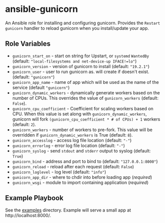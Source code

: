 # ansible-gunicorn

An Ansible role for installing and configuring gunicorn. Provides the `Restart gunicorn` handler to reload gunicorn when you install/update your app.

## Role Variables

- `gunicorn_start_on` - start on string for Upstart, or `systemd` `WantedBy` (default: `"local-filesystems and net-device-up IFACE!=lo"`)
- `gunicorn_version` - version of gunicorn to install (default: `"19.2.1"`)
- `gunicorn_user` - user to run gunicorn as. will create if doesn't exist. (default: `"gunicorn"`)
- `gunicorn_app_name` - name of app which will be used as the name of the service (default `"gunicorn"`)
- `gunicorn_dynamic_workers` - dynamically generate workers based on the number of CPUs. This overrides the value of `gunicorn_workers` (default: `False`).
- `gunicorn_cpu_coefficient` - Coefficient for scaling workers based on CPU. When this value is set along with `gunicorn_dynamic_workers`, gunicorn will fork `(gunicorn_cpu_coefficient * # of CPUs) + 1` workers (default: `2`).
- `gunicorn_workers` - number of workers to pre-fork. This value will be overridden if `gunicorn_dynamic_workers` is True (default: `8`).
- `gunicorn_accesslog` - access log file location (default: `"-"`)
- `gunicorn_errorlog` - error log file location (default: `"-"`)
- `gunicorn_syslog` - send `stdout` and `stderr` output to syslog (default: `True`)
- `gunicorn_bind` - address and port to bind to (default: `"127.0.0.1:8000"`)
- `gunicorn_reload` - reload after each request (default: `False`)
- `gunicorn_loglevel` - log level (default: `"info"`)
- `gunicorn_app_dir` - where to chdir into before loading app (*required*)
- `gunicorn_wsgi` - module to import containing application (*required*)

## Example Playbook

See the [examples](./examples/) directory. Example will serve a small app at http://localhost:8000/.
